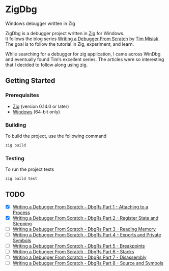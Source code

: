 # ZigDbg
Windows debugger written in Zig

ZigDbg is a debugger project written in [Zig](https://ziglang.org/) for Windows.  
It follows the blog series [Writing a Debugger From Scratch](https://www.timdbg.com/posts/writing-a-debugger-from-scratch-part-1/) by [Tim Misiak](https://github.com/timmisiak).  
The goal is to follow the tutorial in Zig, experiment, and learn.

While searching for a debugger for zig application, I came across WinDbg and eventually found Tim’s excellent series. The articles were so interesting that I decided to follow along using zig.

## Getting Started

### Prerequisites

- [Zig](https://ziglang.org/) (version 0.14.0 or later)
- [Windows](https://www.microsoft.com/en-us/windows) (64-bit only)

### Building

To build the project, use the following command

```bash
zig build
```

### Testing

To run the project tests

```bash
zig build test
```

## TODO
- [x] [Writing a Debugger From Scratch - DbgRs Part 1 - Attaching to a Process](https://www.timdbg.com/posts/writing-a-debugger-from-scratch-part-1/)
- [x] [Writing a Debugger From Scratch - DbgRs Part 2 - Register State and Stepping](https://www.timdbg.com/posts/writing-a-debugger-from-scratch-part-2/)
- [ ] [Writing a Debugger From Scratch - DbgRs Part 3 - Reading Memory](https://www.timdbg.com/posts/writing-a-debugger-from-scratch-part-3/)
- [ ] [Writing a Debugger From Scratch - DbgRs Part 4 - Exports and Private Symbols](https://www.timdbg.com/posts/writing-a-debugger-from-scratch-part-4/)
- [ ] [Writing a Debugger From Scratch - DbgRs Part 5 - Breakpoints](https://www.timdbg.com/posts/writing-a-debugger-from-scratch-part-5/)
- [ ] [Writing a Debugger From Scratch - DbgRs Part 6 - Stacks](https://www.timdbg.com/posts/writing-a-debugger-from-scratch-part-6/)
- [ ] [Writing a Debugger From Scratch - DbgRs Part 7 - Disassembly](https://www.timdbg.com/posts/writing-a-debugger-from-scratch-part-7/)
- [ ] [Writing a Debugger From Scratch - DbgRs Part 8 - Source and Symbols](https://www.timdbg.com/posts/writing-a-debugger-from-scratch-part-8/)
